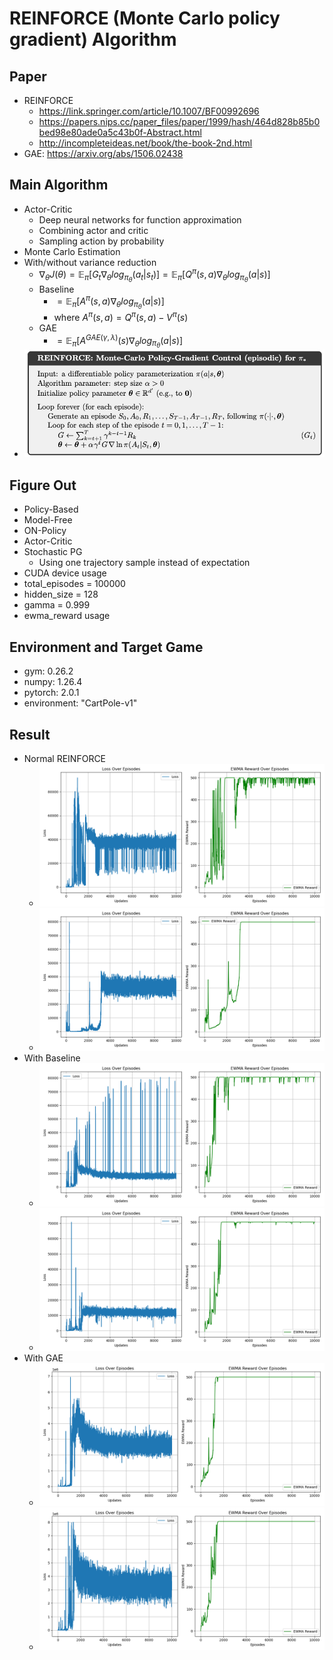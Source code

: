 # REINFORCE (Monte Carlo policy gradient) Algorithm
## Paper
* REINFORCE
  * https://link.springer.com/article/10.1007/BF00992696
  * https://papers.nips.cc/paper_files/paper/1999/hash/464d828b85b0bed98e80ade0a5c43b0f-Abstract.html
  * http://incompleteideas.net/book/the-book-2nd.html
* GAE: https://arxiv.org/abs/1506.02438
## Main Algorithm
* Actor-Critic
  * Deep neural networks for function approximation
  * Combining actor and critic
  * Sampling action by probability
* Monte Carlo Estimation
* With/without variance reduction
  * $\nabla_\theta J(\theta)=\mathbb E_{\pi}[G_t\nabla_\theta log_{\pi_\theta}(a_t|s_t)]=\mathbb E_{\pi}[Q^\pi(s,a)\nabla_\theta log_{\pi_\theta}(a|s)]$
  * Baseline
    * $=\mathbb E_{\pi}[A^\pi(s,a)\nabla_\theta log_{\pi_\theta}(a|s)]$
    * where $A^\pi(s,a)=Q^\pi(s,a)-V^\pi(s)$
  * GAE
    * $=\mathbb E_{\pi}[A^{GAE(\gamma,\lambda)}(s)\nabla_\theta log_{\pi_\theta}(a|s)]$
* ![REINFORCE-Algorithm](REINFORCE.png)
## Figure Out
* Policy-Based
* Model-Free
* ON-Policy
* Actor-Critic
* Stochastic PG
  * Using one trajectory sample instead of expectation
* CUDA device usage
* total_episodes = 100000
* hidden_size = 128
* gamma = 0.999
* ewma_reward usage
## Environment and Target Game
* gym: 0.26.2
* numpy: 1.26.4 
* pytorch: 2.0.1 
* environment: "CartPole-v1"
## Result
* Normal REINFORCE
  * ![REINFORCE-1-plot](./test1/REINFORCE_plot-whole.png)
  * ![REINFORCE-2-plot](./test2/REINFORCE_plot-whole.png)
* With Baseline
  * ![REINFORCE-Baseline-1-plot](./test1/REINFORCE-Baseline_plot-whole.png)
  * ![REINFORCE-Baseline-2-plot](./test2/REINFORCE-Baseline_plot-whole.png)
* With GAE
  * ![REINFORCE-GAE-1-plot](./test1/REINFORCE-GAE_plot-whole.png)
  * ![REINFORCE-GAE-2-plot](./test2/REINFORCE-GAE_plot-whole.png)
